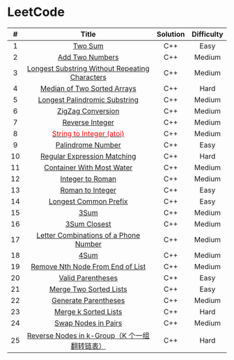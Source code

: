 # LeetCode

|  #   |                            Title                             | Solution | Difficulty |
| :--: | :----------------------------------------------------------: | :------: | :--------: |
|  1   | [Two Sum](https://github.com/crossoverpptx/LeetCode/blob/main/1.%20Two%20Sum) |   C++    |    Easy    |
|  2   | [Add Two Numbers](https://github.com/crossoverpptx/LeetCode/blob/main/2.%20Add%20Two%20Numbers) |   C++    |   Medium   |
|  3   | [Longest Substring Without Repeating Characters](https://github.com/crossoverpptx/LeetCode/blob/main/3.%20Longest%20Substring%20Without%20Repeating%20Characters) |   C++    |   Medium   |
|  4   | [Median of Two Sorted Arrays](https://github.com/crossoverpptx/LeetCode/blob/main/4.%20Median%20of%20Two%20Sorted%20Arrays) |   C++    |    Hard    |
|  5   | [Longest Palindromic Substring](https://github.com/crossoverpptx/LeetCode/blob/main/5.%20Longest%20Palindromic%20Substring) |   C++    |   Medium   |
|  6   | [ZigZag Conversion](https://github.com/crossoverpptx/LeetCode/tree/main/6.%20ZigZag%20Conversion) |   C++    |   Medium   |
|  7   | [Reverse Integer](https://github.com/crossoverpptx/LeetCode/tree/main/7.%20Reverse%20Integer) |   C++    |   Medium   |
|  8   | [<font color="red">String to Integer (atoi)</font>](https://github.com/crossoverpptx/LeetCode/tree/main/8.%20String%20to%20Integer%20(atoi)) |   C++    |   Medium   |
|  9   | [Palindrome Number](https://github.com/crossoverpptx/LeetCode/tree/main/9.%20Palindrome%20Number) |   C++    |    Easy    |
|  10  | [Regular Expression Matching](https://github.com/crossoverpptx/LeetCode/tree/main/10.%20Regular%20Expression%20Matching) |   C++    |    Hard    |
|  11  | [Container With Most Water](https://github.com/crossoverpptx/LeetCode/tree/main/11.%20Container%20With%20Most%20Water) |   C++    |   Medium   |
|  12  | [Integer to Roman](https://github.com/crossoverpptx/LeetCode/tree/main/12.%20Integer%20to%20Roman) |   C++    |   Medium   |
|  13  | [Roman to Integer](https://github.com/crossoverpptx/LeetCode/tree/main/13.%20Roman%20to%20Integer) |   C++    |    Easy    |
|  14  | [Longest Common Prefix](https://github.com/crossoverpptx/LeetCode/tree/main/14.%20Longest%20Common%20Prefix) |   C++    |    Easy    |
|  15  | [3Sum](https://github.com/crossoverpptx/LeetCode/tree/main/15.%203Sum) |   C++    |   Medium   |
|  16  | [3Sum Closest](https://github.com/crossoverpptx/LeetCode/tree/main/16.%203Sum%20Closest) |   C++    |   Medium   |
|  17  | [Letter Combinations of a Phone Number](https://github.com/crossoverpptx/LeetCode/tree/main/17.%20Letter%20Combinations%20of%20a%20Phone%20Number) |   C++    |   Medium   |
|  18  | [4Sum](https://github.com/crossoverpptx/LeetCode/tree/main/18.%204Sum) |   C++    |   Medium   |
|  19  | [Remove Nth Node From End of List](https://github.com/crossoverpptx/LeetCode/tree/main/19.%20Remove%20Nth%20Node%20From%20End%20of%20List) |   C++    |   Medium   |
|  20  | [Valid Parentheses](https://github.com/crossoverpptx/LeetCode/tree/main/20.%20Valid%20Parentheses) |   C++    |    Easy    |
|  21  | [Merge Two Sorted Lists](https://github.com/crossoverpptx/LeetCode/tree/main/21.%20Merge%20Two%20Sorted%20Lists) |   C++    |    Easy    |
|  22  | [Generate Parentheses](https://github.com/crossoverpptx/LeetCode/tree/main/22.%20Generate%20Parentheses) |   C++    |   Medium   |
|  23  | [Merge k Sorted Lists](https://github.com/crossoverpptx/LeetCode/tree/main/23.%20Merge%20k%20Sorted%20Lists) |   C++    |    Hard    |
|  24  | [Swap Nodes in Pairs](https://github.com/crossoverpptx/LeetCode/tree/main/24.%20Swap%20Nodes%20in%20Pairs) |   C++    |   Medium   |
|  25  | [Reverse Nodes in k-Group（K 个一组翻转链表）](https://github.com/crossoverpptx/LeetCode/tree/main/25.%20Reverse%20Nodes%20in%20k-Group（K%20个一组翻转链表）) |   C++    |    Hard    |

